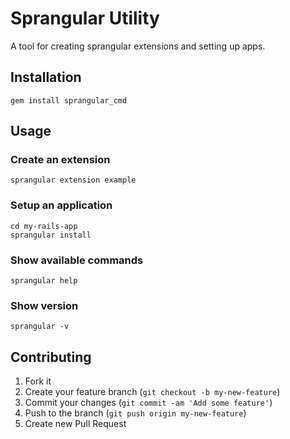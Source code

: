 # Sprangular Utility

A tool for creating sprangular extensions and setting up apps.

## Installation


```shell
gem install sprangular_cmd
```

## Usage

### Create an extension

```shell
sprangular extension example
```

### Setup an application

```shell
cd my-rails-app
sprangular install
```

### Show available commands

```shell
sprangular help
```

### Show version

```shell
sprangular -v
```

## Contributing

1. Fork it
2. Create your feature branch (`git checkout -b my-new-feature`)
3. Commit your changes (`git commit -am 'Add some feature'`)
4. Push to the branch (`git push origin my-new-feature`)
5. Create new Pull Request
